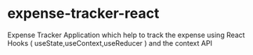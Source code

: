 # expense-tracker-react
Expense Tracker Application which help to track the expense using React Hooks ( useState,useContext,useReducer ) and the context API
